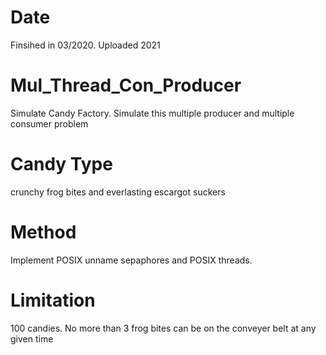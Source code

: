 # Date
Finsihed in 03/2020. Uploaded 2021

# Mul_Thread_Con_Producer
Simulate Candy Factory. Simulate this multiple producer and multiple consumer problem

# Candy Type
crunchy frog bites and everlasting escargot suckers

# Method
Implement POSIX unname sepaphores and POSIX threads.

# Limitation
100 candies. No more than 3 frog bites can be on the conveyer belt at any given time
